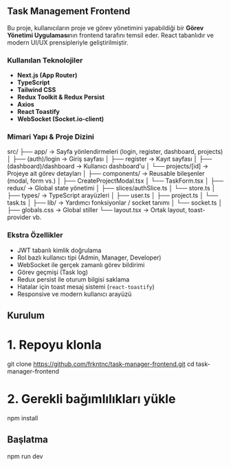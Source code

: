## Task Management Frontend

Bu proje, kullanıcıların proje ve görev yönetimini yapabildiği bir **Görev Yönetimi Uygulaması**nın frontend tarafını temsil eder. React tabanlıdır ve modern UI/UX prensipleriyle geliştirilmiştir.

### Kullanılan Teknolojiler

* **Next.js (App Router)**
* **TypeScript**
* **Tailwind CSS**
* **Redux Toolkit & Redux Persist**
* **Axios**
* **React Toastify**
* **WebSocket (Socket.io-client)**

### Mimari Yapı & Proje Dizini

src/
├── app/                        → Sayfa yönlendirmeleri (login, register, dashboard, projects)
│   ├── (auth)/login            → Giriş sayfası
│   ├── register                → Kayıt sayfası
│   ├── (dashboard)/dashboard   → Kullanıcı dashboard'u
│   └── projects/[id]           → Projeye ait görev detayları
│
├── components/                → Reusable bileşenler (modal, form vs.)
│   ├── CreateProjectModal.tsx
│   └── TaskForm.tsx
│
├── redux/                     → Global state yönetimi
│   ├── slices/authSlice.ts
│   └── store.ts
│
├── types/                     → TypeScript arayüzleri
│   ├── user.ts
│   ├── project.ts
│   └── task.ts
│
├── lib/                       → Yardımcı fonksiyonlar / socket tanımı
│   └── socket.ts
│
├── globals.css               → Global stiller
└── layout.tsx                → Ortak layout, toast-provider vb.

### Ekstra Özellikler

* JWT tabanlı kimlik doğrulama
* Rol bazlı kullanıcı tipi (Admin, Manager, Developer)
* WebSocket ile gerçek zamanlı görev bildirimi
* Görev geçmişi (Task log)
* Redux persist ile oturum bilgisi saklama
* Hatalar için toast mesaj sistemi (`react-toastify`)
* Responsive ve modern kullanıcı arayüzü

## Kurulum

# 1. Repoyu klonla
git clone https://github.com/frkntnc/task-manager-frontend.git
cd task-manager-frontend

# 2. Gerekli bağımlılıkları yükle
npm install

## Başlatma
npm run dev

